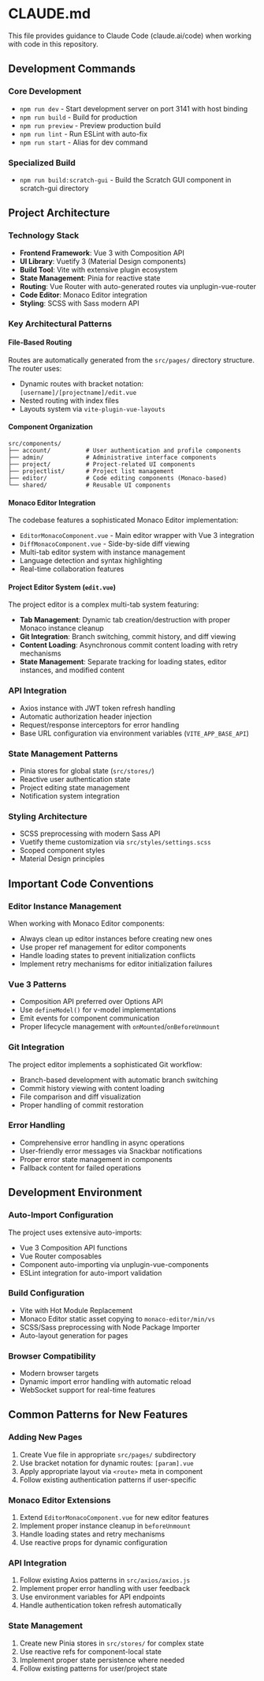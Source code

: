 # CLAUDE.md

This file provides guidance to Claude Code (claude.ai/code) when working with code in this repository.

## Development Commands

### Core Development
- `npm run dev` - Start development server on port 3141 with host binding
- `npm run build` - Build for production
- `npm run preview` - Preview production build
- `npm run lint` - Run ESLint with auto-fix
- `npm run start` - Alias for dev command

### Specialized Build
- `npm run build:scratch-gui` - Build the Scratch GUI component in scratch-gui directory

## Project Architecture

### Technology Stack
- **Frontend Framework**: Vue 3 with Composition API
- **UI Library**: Vuetify 3 (Material Design components)
- **Build Tool**: Vite with extensive plugin ecosystem
- **State Management**: Pinia for reactive state
- **Routing**: Vue Router with auto-generated routes via unplugin-vue-router
- **Code Editor**: Monaco Editor integration
- **Styling**: SCSS with Sass modern API

### Key Architectural Patterns

#### File-Based Routing
Routes are automatically generated from the `src/pages/` directory structure. The router uses:
- Dynamic routes with bracket notation: `[username]/[projectname]/edit.vue`
- Nested routing with index files
- Layouts system via `vite-plugin-vue-layouts`

#### Component Organization
```
src/components/
├── account/          # User authentication and profile components
├── admin/            # Administrative interface components  
├── project/          # Project-related UI components
├── projectlist/      # Project list management
├── editor/           # Code editing components (Monaco-based)
└── shared/           # Reusable UI components
```

#### Monaco Editor Integration
The codebase features a sophisticated Monaco Editor implementation:
- `EditorMonacoComponent.vue` - Main editor wrapper with Vue 3 integration
- `DiffMonacoComponent.vue` - Side-by-side diff viewing
- Multi-tab editor system with instance management
- Language detection and syntax highlighting
- Real-time collaboration features

#### Project Editor System (`edit.vue`)
The project editor is a complex multi-tab system featuring:
- **Tab Management**: Dynamic tab creation/destruction with proper Monaco instance cleanup
- **Git Integration**: Branch switching, commit history, and diff viewing
- **Content Loading**: Asynchronous commit content loading with retry mechanisms
- **State Management**: Separate tracking for loading states, editor instances, and modified content

### API Integration
- Axios instance with JWT token refresh handling
- Automatic authorization header injection
- Request/response interceptors for error handling
- Base URL configuration via environment variables (`VITE_APP_BASE_API`)

### State Management Patterns
- Pinia stores for global state (`src/stores/`)
- Reactive user authentication state
- Project editing state management
- Notification system integration

### Styling Architecture
- SCSS preprocessing with modern Sass API
- Vuetify theme customization via `src/styles/settings.scss`
- Scoped component styles
- Material Design principles

## Important Code Conventions

### Editor Instance Management
When working with Monaco Editor components:
- Always clean up editor instances before creating new ones
- Use proper ref management for editor components
- Handle loading states to prevent initialization conflicts
- Implement retry mechanisms for editor initialization failures

### Vue 3 Patterns
- Composition API preferred over Options API
- Use `defineModel()` for v-model implementations
- Emit events for component communication
- Proper lifecycle management with `onMounted`/`onBeforeUnmount`

### Git Integration
The project editor implements a sophisticated Git workflow:
- Branch-based development with automatic branch switching
- Commit history viewing with content loading
- File comparison and diff visualization
- Proper handling of commit restoration

### Error Handling
- Comprehensive error handling in async operations
- User-friendly error messages via Snackbar notifications
- Proper error state management in components
- Fallback content for failed operations

## Development Environment

### Auto-Import Configuration
The project uses extensive auto-imports:
- Vue 3 Composition API functions
- Vue Router composables  
- Component auto-importing via unplugin-vue-components
- ESLint integration for auto-import validation

### Build Configuration
- Vite with Hot Module Replacement
- Monaco Editor static asset copying to `monaco-editor/min/vs`
- SCSS/Sass preprocessing with Node Package Importer
- Auto-layout generation for pages

### Browser Compatibility
- Modern browser targets
- Dynamic import error handling with automatic reload
- WebSocket support for real-time features

## Common Patterns for New Features

### Adding New Pages
1. Create Vue file in appropriate `src/pages/` subdirectory
2. Use bracket notation for dynamic routes: `[param].vue`
3. Apply appropriate layout via `<route>` meta in component
4. Follow existing authentication patterns if user-specific

### Monaco Editor Extensions
1. Extend `EditorMonacoComponent.vue` for new editor features
2. Implement proper instance cleanup in `beforeUnmount`
3. Handle loading states and retry mechanisms
4. Use reactive props for dynamic configuration

### API Integration
1. Follow existing Axios patterns in `src/axios/axios.js`
2. Implement proper error handling with user feedback
3. Use environment variables for API endpoints
4. Handle authentication token refresh automatically

### State Management
1. Create new Pinia stores in `src/stores/` for complex state
2. Use reactive refs for component-local state
3. Implement proper state persistence where needed
4. Follow existing patterns for user/project state